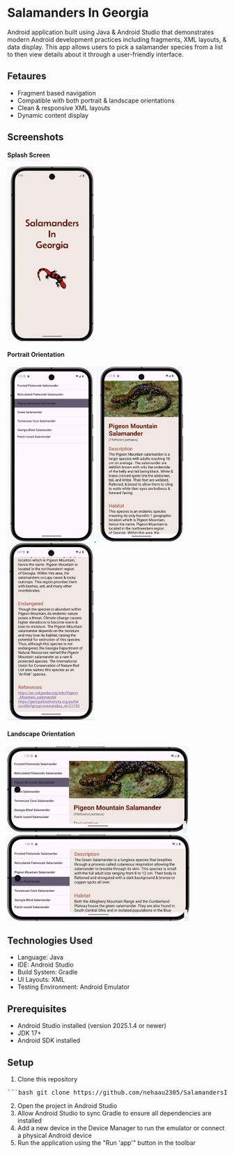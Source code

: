 # Salamanders In Georgia
Android application built using Java & Android Studio that demonstrates modern Android development practices including fragments, XML layouts, & data display.
This app allows users to pick a salamander species from a list to then view details about it through a user-friendly interface.

## Fetaures
- Fragment based navigation
- Compatible with both portrait & landscape orientations
- Clean & responsive XML layouts
- Dynamic content display

## Screenshots
#### Splash Screen
<a href="images/salamander_splash.png">
  <img src="images/salamander_splash.png" width="200">
</a>

#### Portrait Orientation
<a href="images/salamander_list.png">
  <img src="images/salamander_list.png" width="200">
</a>
<a href="images/salamander_info_1.png">
  <img src="images/salamander_info_1.png" width="200">
</a>
<a href="images/salamander_info_2.png">
  <img src="images/salamander_info_2.png" width="200">
</a>

#### Landscape Orientation
<a href="images/salamander_landscape_1.png">
  <img src="images/salamander_landscape_1.png" height="200">
</a>
<a href="images/salamander_landscape_2.png">
  <img src="images/salamander_landscape_2.png" height="200">
</a>

## Technologies Used
- Language: Java
- IDE: Android Studio
- Build System: Gradle
- UI Layouts: XML
- Testing Environment: Android Emulator

## Prerequisites
- Android Studio installed (version 2025.1.4 or newer)
- JDK 17+
- Android SDK installed

## Setup
1. Clone this repository
<pre>```bash git clone https://github.com/nehaau2305/SalamandersInGeorgia.git```</pre>
2. Open the project in Android Studio
3. Allow Android Studio to sync Gradle to ensure all dependencies are installed
4. Add a new device in the Device Manager to run the emulator or connect a physical Android device
5. Run the application using the "Run 'app'" button in the toolbar
